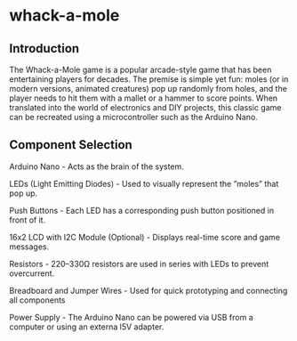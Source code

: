 # whack-a-mole

## Introduction

The Whack-a-Mole game is a popular arcade-style game that has been entertaining players for decades. The premise is simple yet fun: moles (or in modern versions, animated
creatures) pop up randomly from holes, and the player needs to hit them with a mallet
or a hammer to score points. When translated into the world of electronics and DIY
projects, this classic game can be recreated using a microcontroller such as the Arduino
Nano.

##  Component Selection

 Arduino Nano - Acts as the brain of the system.
 
 LEDs (Light Emitting Diodes) - Used to visually represent the ”moles” that pop up.
 
 Push Buttons - Each LED has a corresponding push button positioned in front of it.
 
 16x2 LCD with I2C Module (Optional) - Displays real-time score and game messages.
 
 Resistors - 220–330Ω resistors are used in series with LEDs to prevent overcurrent.
 
 Breadboard and Jumper Wires - Used for quick prototyping and connecting all components
 
 Power Supply - The Arduino Nano can be powered via USB from a computer or using an externa l5V adapter.
 

 ## 



